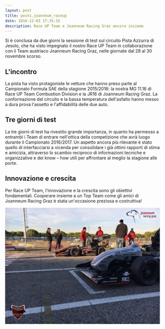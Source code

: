 ```yaml
---
layout: post
title: posts.joanneum_raceup
date: 2016-12-03 17:35:15
description: Race UP Team e Joanneum Racing Graz ancora insieme
---
```


Si è conclusa da due giorni la sessione di test sul circuito Pista Azzurra di Jesolo, che ha visto impegnato il nostro Race UP Team in collaborazione con il Team austriaco Joanneum Racing Graz, nelle giornate dal 28 al 30 novembre scorso.

## L'incontro
La pista ha visto protagoniste le vetture che hanno preso parte al Campionato Formula SAE della stagione 2015/2016: la nostra MG 11.16 di Race UP Team Combustion Division e la JR16 di Joanneum Racing Graz. La conformazione del circuito e la bassa temperatura dell'asfalto hanno messo a dura prova l'assetto e l'affidabilità delle due auto.

## Tre giorni di test
La tre giorni di test ha rivestito grande importanza, in quanto ha permesso a entrambi i Team di entrare nell'ottica della competizione che avrà luogo durante il Campionato 2016/2017. Un aspetto ancora più rilevante è stato quello di interfacciarsi a vicenda per consolidare i già ottimi rapporti di stima e amicizia, attraverso lo scambio reciproco di informazioni tecniche e organizzative e dei know – how utili per affrontare al meglio la stagione alle porte.

## Innovazione e crescita
Per Race UP Team, l'innovazione e la crescita sono gli obiettivi fondamentali. Cooperare insieme a un Top Team come gli amici di Joanneum Racing Graz è stata un'occasione preziosa e costruttiva!

<a class="image featured"><img src="/images/posts/2016/12/03/image.png" alt="Race UP and Joanneum teams"/></a>